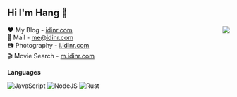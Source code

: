 ## Hi I'm Hang 👋



<img align="right" src="https://github-readme-stats.vercel.app/api?username=hangbale&show_icons=true&theme=dark" />



 ❤  My Blog - [idinr.com](http://idinr.com)   
 📧 Mail    - [me@idinr.com](me@idinr.com)   
 📷 Photography - [i.idinr.com](http://i.idinr.com)   
 🎬 Movie Search - [m.idinr.com](http://m.idinr.com)


**Languages**

![JavaScript](https://img.shields.io/badge/JavaScript-%23323330.svg?logo=javascript&logoColor=%23F7DF1E&style=flat-square)
![NodeJS](https://img.shields.io/badge/Node.js-%23007acc.svg?logo=node.js&logoColor=white&style=flat-square)
![Rust](https://img.shields.io/badge/rust-%23007acc.svg?logo=rust&logoColor=white&style=flat-square)





